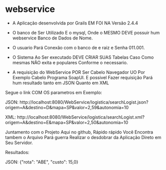# webservice

- A Aplicação desenvolvida por Grails EM FOI NA Versão 2.4.4
- O banco de Ser Utilizado E o mysql, Onde o MESMO DEVE possuir hum webservice Banco de Dados de Nome.
- O usuario Pará Conexão com o banco de e raiz e Senha 011.001.
- O Sistema Ao Ser executado DEVE CRIAR SUAS Tabelas Caso Como mesmas NÃO exita e populares Conforme o necessario.

- A requisição do WebService POR Ser Cabelo Navegador UO Por Exemplo Cabelo Programa SoapUI. E possivel Fazer requisição Pará hum resultado tanto em JSON Quanto em XML

Segue o link COM OS parametros em Exemplo:

JSON: http://localhost:8080/WebService/logistica/searchLogist.json?origem=A&destino=D&mapa=SP&valor=2,59&autonomia=10

XML: http://localhost:8080/WebService/logistica/searchLogist.xml?origem=A&destino=E&mapa=SP&valor=2,50&autonomia=10

Juntamento com o Projeto Aqui no github, Rápido rápido Você Encontra tambem o Arquivo Pará guerra Realizar o desdobrar da Aplicação Direto em Seu Servidor.

Resultados:

JSON: {"rota": "ABE", "custo": 15,0}
